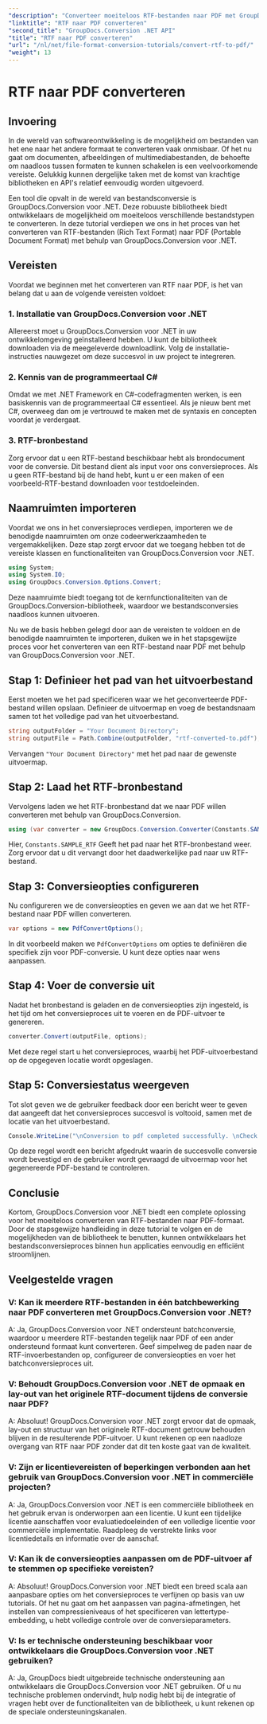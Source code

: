 ```yaml
---
"description": "Converteer moeiteloos RTF-bestanden naar PDF met GroupDocs.Conversion voor .NET. Volg onze stapsgewijze integratiehandleiding en ontketen de kracht van bestandsconversie."
"linktitle": "RTF naar PDF converteren"
"second_title": "GroupDocs.Conversion .NET API"
"title": "RTF naar PDF converteren"
"url": "/nl/net/file-format-conversion-tutorials/convert-rtf-to-pdf/"
"weight": 13
---
```


# RTF naar PDF converteren

## Invoering

In de wereld van softwareontwikkeling is de mogelijkheid om bestanden van het ene naar het andere formaat te converteren vaak onmisbaar. Of het nu gaat om documenten, afbeeldingen of multimediabestanden, de behoefte om naadloos tussen formaten te kunnen schakelen is een veelvoorkomende vereiste. Gelukkig kunnen dergelijke taken met de komst van krachtige bibliotheken en API's relatief eenvoudig worden uitgevoerd.

Een tool die opvalt in de wereld van bestandsconversie is GroupDocs.Conversion voor .NET. Deze robuuste bibliotheek biedt ontwikkelaars de mogelijkheid om moeiteloos verschillende bestandstypen te converteren. In deze tutorial verdiepen we ons in het proces van het converteren van RTF-bestanden (Rich Text Format) naar PDF (Portable Document Format) met behulp van GroupDocs.Conversion voor .NET.

## Vereisten

Voordat we beginnen met het converteren van RTF naar PDF, is het van belang dat u aan de volgende vereisten voldoet:

### 1. Installatie van GroupDocs.Conversion voor .NET

Allereerst moet u GroupDocs.Conversion voor .NET in uw ontwikkelomgeving geïnstalleerd hebben. U kunt de bibliotheek downloaden via de meegeleverde downloadlink. Volg de installatie-instructies nauwgezet om deze succesvol in uw project te integreren.

### 2. Kennis van de programmeertaal C#

Omdat we met .NET Framework en C#-codefragmenten werken, is een basiskennis van de programmeertaal C# essentieel. Als je nieuw bent met C#, overweeg dan om je vertrouwd te maken met de syntaxis en concepten voordat je verdergaat.

### 3. RTF-bronbestand

Zorg ervoor dat u een RTF-bestand beschikbaar hebt als brondocument voor de conversie. Dit bestand dient als input voor ons conversieproces. Als u geen RTF-bestand bij de hand hebt, kunt u er een maken of een voorbeeld-RTF-bestand downloaden voor testdoeleinden.

## Naamruimten importeren

Voordat we ons in het conversieproces verdiepen, importeren we de benodigde naamruimten om onze codeerwerkzaamheden te vergemakkelijken. Deze stap zorgt ervoor dat we toegang hebben tot de vereiste klassen en functionaliteiten van GroupDocs.Conversion voor .NET.

```csharp
using System;
using System.IO;
using GroupDocs.Conversion.Options.Convert;
```

Deze naamruimte biedt toegang tot de kernfunctionaliteiten van de GroupDocs.Conversion-bibliotheek, waardoor we bestandsconversies naadloos kunnen uitvoeren.

Nu we de basis hebben gelegd door aan de vereisten te voldoen en de benodigde naamruimten te importeren, duiken we in het stapsgewijze proces voor het converteren van een RTF-bestand naar PDF met behulp van GroupDocs.Conversion voor .NET.

## Stap 1: Definieer het pad van het uitvoerbestand

Eerst moeten we het pad specificeren waar we het geconverteerde PDF-bestand willen opslaan. Definieer de uitvoermap en voeg de bestandsnaam samen tot het volledige pad van het uitvoerbestand.

```csharp
string outputFolder = "Your Document Directory";
string outputFile = Path.Combine(outputFolder, "rtf-converted-to.pdf");
```

Vervangen `"Your Document Directory"` met het pad naar de gewenste uitvoermap.

## Stap 2: Laad het RTF-bronbestand

Vervolgens laden we het RTF-bronbestand dat we naar PDF willen converteren met behulp van GroupDocs.Conversion.

```csharp
using (var converter = new GroupDocs.Conversion.Converter(Constants.SAMPLE_RTF))
```

Hier, `Constants.SAMPLE_RTF` Geeft het pad naar het RTF-bronbestand weer. Zorg ervoor dat u dit vervangt door het daadwerkelijke pad naar uw RTF-bestand.

## Stap 3: Conversieopties configureren

Nu configureren we de conversieopties en geven we aan dat we het RTF-bestand naar PDF willen converteren.

```csharp
var options = new PdfConvertOptions();
```

In dit voorbeeld maken we `PdfConvertOptions` om opties te definiëren die specifiek zijn voor PDF-conversie. U kunt deze opties naar wens aanpassen.

## Stap 4: Voer de conversie uit

Nadat het bronbestand is geladen en de conversieopties zijn ingesteld, is het tijd om het conversieproces uit te voeren en de PDF-uitvoer te genereren.

```csharp
converter.Convert(outputFile, options);
```

Met deze regel start u het conversieproces, waarbij het PDF-uitvoerbestand op de opgegeven locatie wordt opgeslagen.

## Stap 5: Conversiestatus weergeven

Tot slot geven we de gebruiker feedback door een bericht weer te geven dat aangeeft dat het conversieproces succesvol is voltooid, samen met de locatie van het uitvoerbestand.

```csharp
Console.WriteLine("\nConversion to pdf completed successfully. \nCheck output in {0}", outputFolder);
```

Op deze regel wordt een bericht afgedrukt waarin de succesvolle conversie wordt bevestigd en de gebruiker wordt gevraagd de uitvoermap voor het gegenereerde PDF-bestand te controleren.

## Conclusie

Kortom, GroupDocs.Conversion voor .NET biedt een complete oplossing voor het moeiteloos converteren van RTF-bestanden naar PDF-formaat. Door de stapsgewijze handleiding in deze tutorial te volgen en de mogelijkheden van de bibliotheek te benutten, kunnen ontwikkelaars het bestandsconversieproces binnen hun applicaties eenvoudig en efficiënt stroomlijnen.

## Veelgestelde vragen

### V: Kan ik meerdere RTF-bestanden in één batchbewerking naar PDF converteren met GroupDocs.Conversion voor .NET?

A: Ja, GroupDocs.Conversion voor .NET ondersteunt batchconversie, waardoor u meerdere RTF-bestanden tegelijk naar PDF of een ander ondersteund formaat kunt converteren. Geef simpelweg de paden naar de RTF-invoerbestanden op, configureer de conversieopties en voer het batchconversieproces uit.

### V: Behoudt GroupDocs.Conversion voor .NET de opmaak en lay-out van het originele RTF-document tijdens de conversie naar PDF?

A: Absoluut! GroupDocs.Conversion voor .NET zorgt ervoor dat de opmaak, lay-out en structuur van het originele RTF-document getrouw behouden blijven in de resulterende PDF-uitvoer. U kunt rekenen op een naadloze overgang van RTF naar PDF zonder dat dit ten koste gaat van de kwaliteit.

### V: Zijn er licentievereisten of beperkingen verbonden aan het gebruik van GroupDocs.Conversion voor .NET in commerciële projecten?

A: Ja, GroupDocs.Conversion voor .NET is een commerciële bibliotheek en het gebruik ervan is onderworpen aan een licentie. U kunt een tijdelijke licentie aanschaffen voor evaluatiedoeleinden of een volledige licentie voor commerciële implementatie. Raadpleeg de verstrekte links voor licentiedetails en informatie over de aanschaf.

### V: Kan ik de conversieopties aanpassen om de PDF-uitvoer af te stemmen op specifieke vereisten?

A: Absoluut! GroupDocs.Conversion voor .NET biedt een breed scala aan aanpasbare opties om het conversieproces te verfijnen op basis van uw tutorials. Of het nu gaat om het aanpassen van pagina-afmetingen, het instellen van compressieniveaus of het specificeren van lettertype-embedding, u hebt volledige controle over de conversieparameters.

### V: Is er technische ondersteuning beschikbaar voor ontwikkelaars die GroupDocs.Conversion voor .NET gebruiken?

A: Ja, GroupDocs biedt uitgebreide technische ondersteuning aan ontwikkelaars die GroupDocs.Conversion voor .NET gebruiken. Of u nu technische problemen ondervindt, hulp nodig hebt bij de integratie of vragen hebt over de functionaliteiten van de bibliotheek, u kunt rekenen op de speciale ondersteuningskanalen.